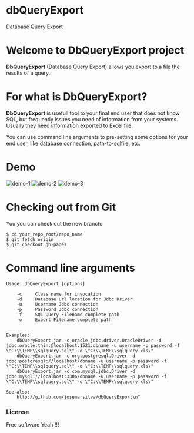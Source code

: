 # dbQueryExport
Database Query Export

# Welcome to DbQueryExport project
**DbQueryExport** (Database Query Export) allows you export to a file the results of a query. 

# For what is DbQueryExport?

**DbQueryExport** is usefull tool to your final end user that does not know SQL, but frequently issues you need of information from your systems. Usually they need information exported to Excel file. 

You can use command line arguments to pre-setting some options for your end user, like database connection, path-to-sqlfile, etc.


# Demo
![demo-1](https://github.com/josemarsilva/dbQueryExport/blob/master/doc/dbqueryexport-demo-1.png)  ![demo-2](https://github.com/josemarsilva/dbQueryExport/blob/master/doc/dbqueryexport-demo-2.png)  ![demo-3](https://github.com/josemarsilva/dbQueryExport/blob/master/doc/dbqueryexport-demo-3.png)


# Checking out from Git
You you can check out the new branch:

```
$ cd your_repo_root/repo_name
$ git fetch origin
$ git checkout gh-pages
```

# Command line arguments

```
Usage: dbQueryExport [options]

    -c     Class name for invocation
    -d     Database Url location for Jdbc Driver
    -u     Username Jdbc connection
    -p     Password Jdbc connection
    -f     SQL Query Filename complete path
    -o     Export Filename complete path


Examples:
    dbQueryExport.jar -c oracle.jdbc.driver.OracleDriver -d jdbc:oracle:thin:@localhost:1521:dbname -u username -p password -f \"C:\\TEMP\\sqlquery.sql\" -o \"C:\\TEMP\\sqlquery.xls\"
    dbQueryExport.jar -c org.postgresql.Driver -d jdbc:postgresql://localhost/dbname -u username -p password -f \"C:\\TEMP\\sqlquery.sql\" -o \"C:\\TEMP\\sqlquery.xls\"
    dbQueryExport.jar -c com.mysql.jdbc.Driver -d jdbc:mysql://localhost:3306/dbname -u username -p password -f \"C:\\TEMP\\sqlquery.sql\" -o \"C:\\TEMP\\sqlquery.xls\"

See also:
    http://github.com/josemarsilva/dbQueryExport\n"
```

### License
Free software Yeah !!!
